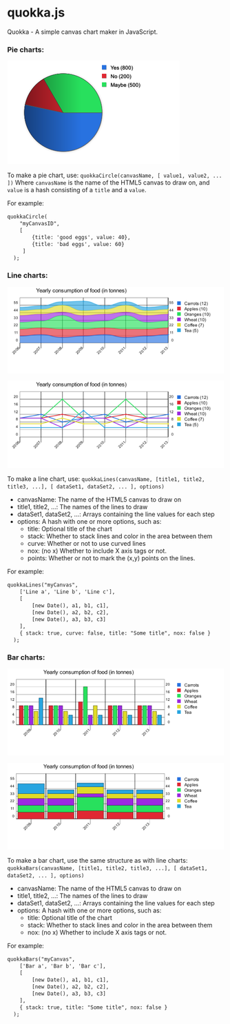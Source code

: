quokka.js
=========

Quokka - A simple canvas chart maker in JavaScript.



### Pie charts: ###

![pie chart](https://github.com/Humbedooh/quokka.js/raw/master/quokka_example2.png "Example pie chart")

To make a pie chart, use:
   `quokkaCircle(canvasName, [ value1, value2, ... ])`
Where `canvasName` is the name of the HTML5 canvas to draw on, and `value` is a hash consisting of a `title` and a `value`.

For example:

    quokkaCircle(
        "myCanvasID", 
        [ 
            {title: 'good eggs', value: 40},
            {title: 'bad eggs', value: 60}
         ]
      );
    
### Line charts: ###

![line chart](https://github.com/Humbedooh/quokka.js/raw/master/quokka_example1.png "Example line chart")

![line chart](https://github.com/Humbedooh/quokka.js/raw/master/quokka_example4.png "Example line chart")

To make a line chart, use:
   `quokkaLines(canvasName, [title1, title2, title3, ...], [ dataSet1, dataSet2, ... ], options)`

* canvasName: The name of the HTML5 canvas to draw on
* title1, title2, ...: The names of the lines to draw
* dataSet1, dataSet2, ...: Arrays containing the line values for each step
* options: A hash with one or more options, such as:
  * title: Optional title of the chart
  * stack: Whether to stack lines and color in the area between them
  * curve: Whether or not to use curved lines
  * nox: (no x) Whether to include X axis tags or not.
  * points: Whether or not to mark the (x,y) points on the lines.

For example:

    quokkaLines("myCanvas", 
        ['Line a', 'Line b', 'Line c'], 
        [ 
            [new Date(), a1, b1, c1], 
            [new Date(), a2, b2, c2], 
            [new Date(), a3, b3, c3] 
        ],
        { stack: true, curve: false, title: "Some title", nox: false }
      );



### Bar charts: ###

![bar chart](https://github.com/Humbedooh/quokka.js/raw/master/quokka_example3.png "Example bar chart")

![bar chart](https://github.com/Humbedooh/quokka.js/raw/master/quokka_example5.png "Example stacked bar chart")

To make a bar chart, use the same structure as with line charts:
   `quokkaBars(canvasName, [title1, title2, title3, ...], [ dataSet1, dataSet2, ... ], options)`

* canvasName: The name of the HTML5 canvas to draw on
* title1, title2, ...: The names of the lines to draw
* dataSet1, dataSet2, ...: Arrays containing the line values for each step
* options: A hash with one or more options, such as:
  * title: Optional title of the chart
  * stack: Whether to stack lines and color in the area between them
  * nox: (no x) Whether to include X axis tags or not.

For example:

    quokkaBars("myCanvas", 
        ['Bar a', 'Bar b', 'Bar c'], 
        [ 
            [new Date(), a1, b1, c1], 
            [new Date(), a2, b2, c2], 
            [new Date(), a3, b3, c3] 
        ],
        { stack: true, title: "Some title", nox: false }
      );

